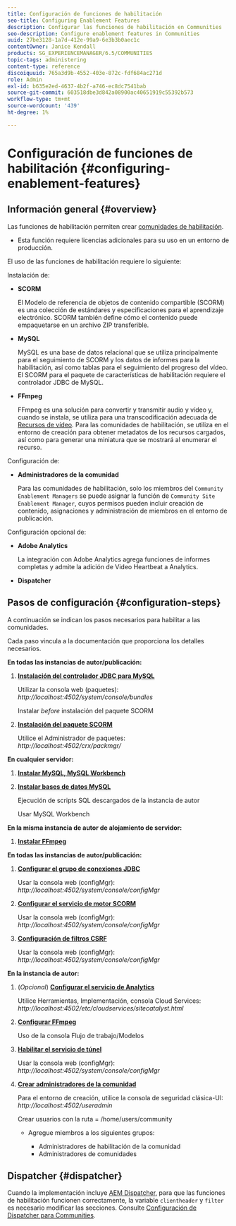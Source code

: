 ```yaml
---
title: Configuración de funciones de habilitación
seo-title: Configuring Enablement Features
description: Configurar las funciones de habilitación en Communities
seo-description: Configure enablement features in Communities
uuid: 27be3128-1a7d-412e-99a9-6e3b3b0aec1c
contentOwner: Janice Kendall
products: SG_EXPERIENCEMANAGER/6.5/COMMUNITIES
topic-tags: administering
content-type: reference
discoiquuid: 765a3d9b-4552-403e-872c-fdf684ac271d
role: Admin
exl-id: b635e2ed-4637-4b2f-a746-ec8dc7541bab
source-git-commit: 603518dbe3d842a08900ac40651919c55392b573
workflow-type: tm+mt
source-wordcount: '439'
ht-degree: 1%

---
```


# Configuración de funciones de habilitación {#configuring-enablement-features}

## Información general {#overview}

Las funciones de habilitación permiten crear [comunidades de habilitación](overview.md#enablement-community).

* Esta función requiere licencias adicionales para su uso en un entorno de producción.

El uso de las funciones de habilitación requiere lo siguiente:

Instalación de:

* **SCORM**

   El Modelo de referencia de objetos de contenido compartible (SCORM) es una colección de estándares y especificaciones para el aprendizaje electrónico. SCORM también define cómo el contenido puede empaquetarse en un archivo ZIP transferible.

* **MySQL**

   MySQL es una base de datos relacional que se utiliza principalmente para el seguimiento de SCORM y los datos de informes para la habilitación, así como tablas para el seguimiento del progreso del vídeo. El SCORM para el paquete de características de habilitación requiere el controlador JDBC de MySQL.

* **FFmpeg**

   FFmpeg es una solución para convertir y transmitir audio y vídeo y, cuando se instala, se utiliza para una transcodificación adecuada de [Recursos de vídeo](../../help/sites-authoring/default-components-foundation.md#video). Para las comunidades de habilitación, se utiliza en el entorno de creación para obtener metadatos de los recursos cargados, así como para generar una miniatura que se mostrará al enumerar el recurso.

Configuración de:

* **Administradores de la comunidad**

   Para las comunidades de habilitación, solo los miembros del `Community Enablement Managers` se puede asignar la función de `Community Site Enablement Manager`, cuyos permisos pueden incluir creación de contenido, asignaciones y administración de miembros en el entorno de publicación.

Configuración opcional de:

* **Adobe Analytics**

   La integración con Adobe Analytics agrega funciones de informes completas y admite la adición de Video Heartbeat a Analytics.

* **Dispatcher**

## Pasos de configuración {#configuration-steps}

A continuación se indican los pasos necesarios para habilitar a las comunidades.

Cada paso vincula a la documentación que proporciona los detalles necesarios.

**En todas las instancias de autor/publicación:**

1. **[Instalación del controlador JDBC para MySQL](deploy-communities.md#jdbc-driver-for-mysql)**

   Utilizar la consola web (paquetes): *http://localhost:4502/system/console/bundles*

   Instalar *before* instalación del paquete SCORM

1. **[Instalación del paquete SCORM](deploy-communities.md#scorm-package)**


   Utilice el Administrador de paquetes: *http://localhost:4502/crx/packmgr/*

**En cualquier servidor:**

1. **[Instalar MySQL, MySQL Workbench](mysql.md)**

1. **[Instalar bases de datos MySQL](mysql.md#database-setup)**

   Ejecución de scripts SQL descargados de la instancia de autor

   Usar MySQL Workbench

**En la misma instancia de autor de alojamiento de servidor:**

1. **[Instalar FFmpeg](ffmpeg.md)**

**En todas las instancias de autor/publicación:**

1. **[Configurar el grupo de conexiones JDBC](mysql.md#configure-jdbc-connections)**

   Usar la consola web (configMgr): *http://localhost:4502/system/console/configMgr*

1. **[Configurar el servicio de motor SCORM](mysql.md#aem-communities-scormengine-service)**

   Usar la consola web (configMgr): *http://localhost:4502/system/console/configMgr*

1. **[Configuración de filtros CSRF](mysql.md#adobe-granite-csrf-filter)**

   Usar la consola web (configMgr): *http://localhost:4502/system/console/configMgr*

**En la instancia de autor:**

1. (*Opcional*) **[Configurar el servicio de Analytics](analytics.md)**

   Utilice Herramientas, Implementación, consola Cloud Services: *http://localhost:4502/etc/cloudservices/sitecatalyst.html*

1. **[Configurar FFmpeg](ffmpeg.md#configure-ffmpeg-transcoding-service)**

   Uso de la consola Flujo de trabajo/Modelos

1. **[Habilitar el servicio de túnel](deploy-communities.md#tunnel-service-on-author)**

   Usar la consola web (configMgr): *http://localhost:4502/system/console/configMgr*

1. **[Crear administradores de la comunidad](users.md#creating-community-members)**

   Para el entorno de creación, utilice la consola de seguridad clásica-UI: *http://localhost:4502/useradmin*

   Crear usuarios con la ruta = /home/users/community

   * Agregue miembros a los siguientes grupos:

      * Administradores de habilitación de la comunidad
      * Administradores de comunidades

## Dispatcher {#dispatcher}

Cuando la implementación incluye [AEM Dispatcher](https://helpx.adobe.com/experience-manager/dispatcher/using/dispatcher.html), para que las funciones de habilitación funcionen correctamente, la variable `clientheader` y `filter` es necesario modificar las secciones. Consulte [Configuración de Dispatcher para Communities](dispatcher.md#enablement).
